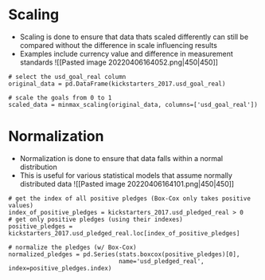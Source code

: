 # Scaling
- Scaling is done to ensure that data thats scaled differently can still be compared without the difference in scale influencing results
- Examples include currency value and difference in measurement standards
![[Pasted image 20220406164052.png|450|450]]

```
# select the usd_goal_real column
original_data = pd.DataFrame(kickstarters_2017.usd_goal_real)

# scale the goals from 0 to 1
scaled_data = minmax_scaling(original_data, columns=['usd_goal_real'])
```

# Normalization
- Normalization is done to ensure that data falls within a normal distribution
- This is useful for various statistical models that assume normally distributed data
![[Pasted image 20220406164101.png|450|450]]
```
# get the index of all positive pledges (Box-Cox only takes positive values)
index_of_positive_pledges = kickstarters_2017.usd_pledged_real > 0
# get only positive pledges (using their indexes)
positive_pledges = kickstarters_2017.usd_pledged_real.loc[index_of_positive_pledges]

# normalize the pledges (w/ Box-Cox)
normalized_pledges = pd.Series(stats.boxcox(positive_pledges)[0], 
                               name='usd_pledged_real', index=positive_pledges.index)
```